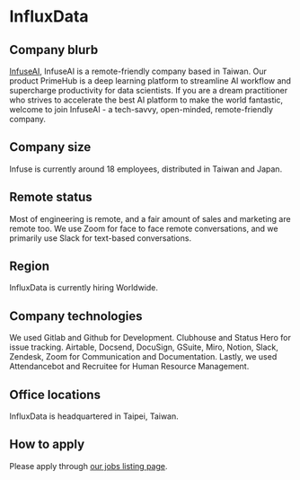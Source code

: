 # InfluxData

## Company blurb

[InfuseAI](https://www.infuseai.io/), InfuseAI is a remote-friendly company based in Taiwan.
Our product PrimeHub is a deep learning platform to streamline AI workflow and supercharge productivity for data scientists. If you are a dream practitioner who strives to accelerate the best AI platform to make the world fantastic, welcome to join InfuseAI - a tech-savvy, open-minded, remote-friendly company.

## Company size

Infuse is currently around 18 employees, distributed in Taiwan and Japan.

## Remote status

Most of engineering is remote, and a fair amount of sales and marketing are remote too. We use Zoom for face to face remote conversations, and we primarily use Slack for text-based conversations.

## Region

InfluxData is currently hiring Worldwide.

## Company technologies

We used Gitlab and Github for Development. Clubhouse and Status Hero for issue tracking. Airtable, Docsend, DocuSign, GSuite, Miro, Notion, Slack, Zendesk, Zoom for Communication and Documentation. Lastly, we used Attendancebot and Recruitee for Human Resource Management.

## Office locations

InfluxData is headquartered in Taipei, Taiwan.

## How to apply

Please apply through [our jobs listing page](https://jobs.infuseai.io/).
